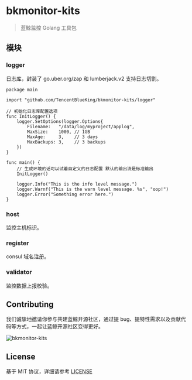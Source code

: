 # bkmonitor-kits

> 蓝鲸监控 Golang 工具包

## 模块

### logger

日志库，封装了 go.uber.org/zap 和 lumberjack.v2 支持日志切割。

```golang
package main

import "github.com/TencentBlueKing/bkmonitor-kits/logger"

// 初始化日志库配置选项
func InitLogger() {
	logger.SetOptions(logger.Options{
		Filename:   "/data/log/myproject/applog",
		MaxSize:    1000, // 1GB
		MaxAge:     3,    // 3 days
		MaxBackups: 3,    // 3 backups
	})
}

func main() {
	// 生成环境的话可以试着自定义的日志配置 默认的输出流是标准输出
	InitLogger()

	logger.Info("This is the info level message.")
	logger.Warnf("This is the warn level message. %s", "oop!")
	logger.Error("Something error here.")
}
```

### host

监控主机标识。

### register

consul 域名注册。

### validator

监控数据上报校验。

## Contributing

我们诚挚地邀请你参与共建蓝鲸开源社区，通过提 bug、提特性需求以及贡献代码等方式，一起让蓝鲸开源社区变得更好。

![bkmonitor-kits](https://user-images.githubusercontent.com/19553554/126454082-d21b22f9-6df9-487f-82c1-a9dcd054f29a.png)


## License

基于 MIT 协议，详细请参考 [LICENSE](./LICENSE)
